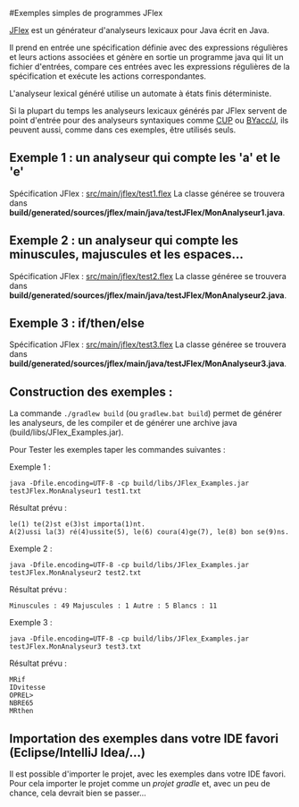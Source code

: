 #Exemples simples de programmes JFlex

[JFlex](https://jflex.de/) est un générateur d'analyseurs lexicaux pour Java écrit en Java.

Il prend en entrée une spécification définie avec des expressions régulières et leurs actions associées et 
génère en sortie un programme java qui lit un fichier d'entrées, compare ces entrées avec les expressions régulières 
de la spécification et exécute les actions correspondantes.

L'analyseur lexical généré utilise un automate à états finis déterministe.

Si la plupart du temps les analyseurs lexicaux générés par JFlex servent de point d'entrée pour des analyseurs syntaxiques 
comme [CUP](http://www2.cs.tum.edu/projects/cup/) ou [BYacc/J](http://byaccj.sourceforge.net/), 
ils peuvent aussi, comme dans ces exemples, être utilisés seuls.

## Exemple 1 : un analyseur qui compte les 'a' et le 'e'

Spécification JFlex : [src/main/jflex/test1.flex](src/main/jflex/test1.flex)
La classe généree se trouvera dans **build/generated/sources/jflex/main/java/testJFlex/MonAnalyseur1.java**.

## Exemple 2 : un analyseur qui compte les minuscules, majuscules et les espaces...

Spécification JFlex : [src/main/jflex/test2.flex](src/main/jflex/test2.flex)
La classe généree se trouvera dans **build/generated/sources/jflex/main/java/testJFlex/MonAnalyseur2.java**.


## Exemple 3 : if/then/else 

Spécification JFlex : [src/main/jflex/test3.flex](src/main/jflex/test3.flex)
La classe généree se trouvera dans **build/generated/sources/jflex/main/java/testJFlex/MonAnalyseur3.java**.

## Construction des exemples :
La commande `./gradlew build` (ou `gradlew.bat build`) permet de générer les analyseurs, de les compiler et de générer une archive java (build/libs/JFlex_Examples.jar).

Pour Tester les exemples taper les commandes suivantes :


Exemple 1 :

```
java -Dfile.encoding=UTF-8 -cp build/libs/JFlex_Examples.jar testJFlex.MonAnalyseur1 test1.txt
```
Résultat prévu : 

```
le(1) te(2)st e(3)st importa(1)nt.
A(2)ussi la(3) ré(4)ussite(5), le(6) coura(4)ge(7), le(8) bon se(9)ns.
```

Exemple 2 :

```
java -Dfile.encoding=UTF-8 -cp build/libs/JFlex_Examples.jar testJFlex.MonAnalyseur2 test2.txt
```
Résultat prévu : 

```
Minuscules : 49 Majuscules : 1 Autre : 5 Blancs : 11
```

Exemple 3 : 

```
java -Dfile.encoding=UTF-8 -cp build/libs/JFlex_Examples.jar testJFlex.MonAnalyseur3 test3.txt
```
Résultat prévu : 

```
MRif
IDvitesse
OPREL>
NBRE65
MRthen
```

## Importation des exemples dans votre IDE favori (Eclipse/IntelliJ Idea/...)

Il est possible d'importer le projet, avec les exemples dans votre IDE favori.
Pour cela importer le projet comme un *projet gradle* et, avec un peu de chance, cela devrait bien se passer... 




 